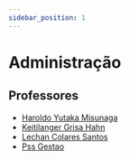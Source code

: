 ```yaml
---
sidebar_position: 1
---
```


# Administração


## Professores

- [Haroldo Yutaka Misunaga](haroldo_yutaka_misunaga)
- [Keitilanger Grisa Hahn](keitilanger_grisa_hahn)
- [Lechan Colares Santos](lechan_colares_santos)
- [Pss Gestao](pss_gestao)